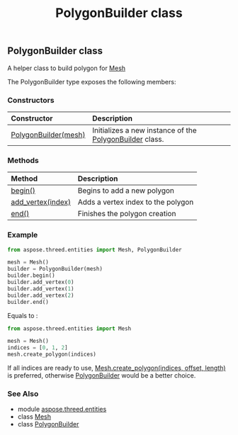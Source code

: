 ﻿---
title: PolygonBuilder class
second_title: Aspose.3D for Python via .NET API References
description: 
type: docs
weight: 260
url: /python-net/aspose.threed.entities/polygonbuilder/
is_root: false
---

## PolygonBuilder class

A helper class to build polygon for [Mesh](/3d/python-net/aspose.threed.entities/mesh)



The PolygonBuilder type exposes the following members:

### Constructors
| Constructor | Description |
| :- | :- |
| [PolygonBuilder(mesh)](/3d/python-net/aspose.threed.entities/polygonbuilder/__init__/#Mesh) | Initializes a new instance of the [PolygonBuilder](/3d/python-net/aspose.threed.entities/polygonbuilder) class. |


### Methods
| Method | Description |
| :- | :- |
| [begin()](/3d/python-net/aspose.threed.entities/polygonbuilder/begin/#) | Begins to add a new polygon |
| [add_vertex(index)](/3d/python-net/aspose.threed.entities/polygonbuilder/add_vertex/#int) | Adds a vertex index to the polygon |
| [end()](/3d/python-net/aspose.threed.entities/polygonbuilder/end/#) | Finishes the polygon creation |



### Example 


```python
from aspose.threed.entities import Mesh, PolygonBuilder

mesh = Mesh()
builder = PolygonBuilder(mesh)
builder.begin()
builder.add_vertex(0)
builder.add_vertex(1)
builder.add_vertex(2)
builder.end()

```

Equals to :

```python
from aspose.threed.entities import Mesh

mesh = Mesh()
indices = [0, 1, 2]
mesh.create_polygon(indices)

```

If all indices are ready to use, [Mesh.create_polygon(indices, offset, length)](/3d/python-net/aspose.threed.entities/mesh/create_polygon) is preferred, otherwise [PolygonBuilder](/3d/python-net/aspose.threed.entities/polygonbuilder) would be a better choice.

### See Also
* module [aspose.threed.entities](..)
* class [Mesh](/3d/python-net/aspose.threed.entities/mesh)
* class [PolygonBuilder](/3d/python-net/aspose.threed.entities/polygonbuilder)
